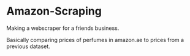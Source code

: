 # Amazon-Scraping

Making a webscraper for a friends business.

Basically comparing prices of perfumes in amazon.ae to prices from a previous dataset. 
